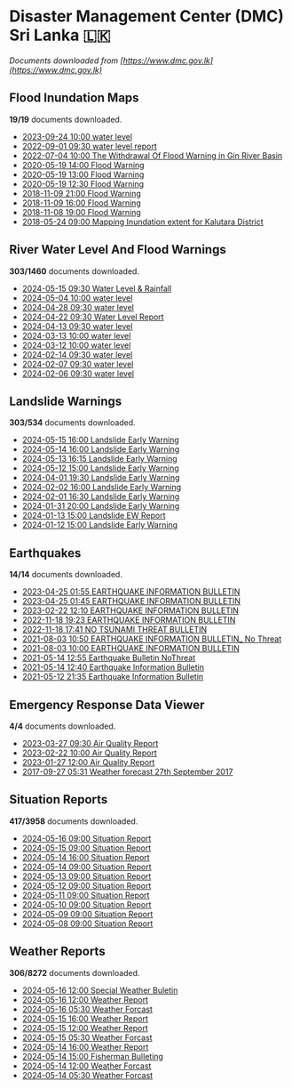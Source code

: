 # Disaster Management Center (DMC) Sri Lanka :sri_lanka:

*Documents downloaded from [https://www.dmc.gov.lk](https://www.dmc.gov.lk)*

## Flood Inundation Maps

**19/19** documents downloaded.

* [2023-09-24 10:00 water level](data/flood-inundation-maps/20230924.1000.water-level.pdf)
* [2022-09-01 09:30 water level report](data/flood-inundation-maps/20220901.0930.water-level-report.pdf)
* [2022-07-04 10:00 The  Withdrawal Of Flood Warning in Gin River Basin](data/flood-inundation-maps/20220704.1000.the-withdrawal-of-flood-warning-in-gin-river-basin.pdf)
* [2020-05-19 14:00 Flood Warning](data/flood-inundation-maps/20200519.1400.flood-warning.pdf)
* [2020-05-19 13:00 Flood Warning](data/flood-inundation-maps/20200519.1300.flood-warning.pdf)
* [2020-05-19 12:30 Flood Warning](data/flood-inundation-maps/20200519.1230.flood-warning.pdf)
* [2018-11-09 21:00 Flood Warning](data/flood-inundation-maps/20181109.2100.flood-warning.PDF)
* [2018-11-09 16:00 Flood Warning](data/flood-inundation-maps/20181109.1600.flood-warning.PDF)
* [2018-11-08 19:00 Flood Warning](data/flood-inundation-maps/20181108.1900.flood-warning.PDF)
* [2018-05-24 09:00 Mapping Inundation extent for Kalutara District](data/flood-inundation-maps/20180524.0900.mapping-inundation-extent-for-kalutara-district.pdf)

## River Water Level And Flood Warnings

**303/1460** documents downloaded.

* [2024-05-15 09:30 Water Level & Rainfall](data/river-water-level-and-flood-warnings/20240515.0930.water-level-rainfall.pdf)
* [2024-05-04 10:00 water level](data/river-water-level-and-flood-warnings/20240504.1000.water-level.pdf)
* [2024-04-28 09:30 water level](data/river-water-level-and-flood-warnings/20240428.0930.water-level.pdf)
* [2024-04-22 09:30 Water Level Report](data/river-water-level-and-flood-warnings/20240422.0930.water-level-report.pdf)
* [2024-04-13 09:30 water level](data/river-water-level-and-flood-warnings/20240413.0930.water-level.pdf)
* [2024-03-13 10:00 water level](data/river-water-level-and-flood-warnings/20240313.1000.water-level.pdf)
* [2024-03-12 10:00 water level](data/river-water-level-and-flood-warnings/20240312.1000.water-level.pdf)
* [2024-02-14 09:30 water level](data/river-water-level-and-flood-warnings/20240214.0930.water-level.pdf)
* [2024-02-07 09:30 water level](data/river-water-level-and-flood-warnings/20240207.0930.water-level.pdf)
* [2024-02-06 09:30 water level](data/river-water-level-and-flood-warnings/20240206.0930.water-level.pdf)

## Landslide Warnings

**303/534** documents downloaded.

* [2024-05-15 16:00 Landslide Early Warning](data/landslide-warnings/20240515.1600.landslide-early-warning.pdf)
* [2024-05-14 16:00 Landslide Early Warning](data/landslide-warnings/20240514.1600.landslide-early-warning.pdf)
* [2024-05-13 16:15 Landslide Early Warning](data/landslide-warnings/20240513.1615.landslide-early-warning.pdf)
* [2024-05-12 15:00 Landslide Early Warning](data/landslide-warnings/20240512.1500.landslide-early-warning.pdf)
* [2024-04-01 19:30 Landslide Early Warning](data/landslide-warnings/20240401.1930.landslide-early-warning.pdf)
* [2024-02-02 16:00 Landslide Early Warning](data/landslide-warnings/20240202.1600.landslide-early-warning.pdf)
* [2024-02-01 16:30 Landslide Early Warning](data/landslide-warnings/20240201.1630.landslide-early-warning.pdf)
* [2024-01-31 20:00 Landslide Early Warning](data/landslide-warnings/20240131.2000.landslide-early-warning.pdf)
* [2024-01-13 15:00 Landslide EW Report](data/landslide-warnings/20240113.1500.landslide-ew-report.pdf)
* [2024-01-12 15:00 Landslide Early Warning](data/landslide-warnings/20240112.1500.landslide-early-warning.pdf)

## Earthquakes

**14/14** documents downloaded.

* [2023-04-25 01:55 EARTHQUAKE INFORMATION BULLETIN](data/earthquakes/20230425.0155.earthquake-information-bulletin.pdf)
* [2023-04-25 01:45 EARTHQUAKE INFORMATION BULLETIN](data/earthquakes/20230425.0145.earthquake-information-bulletin.pdf)
* [2023-02-22 12:10 EARTHQUAKE INFORMATION BULLETIN](data/earthquakes/20230222.1210.earthquake-information-bulletin.pdf)
* [2022-11-18 19:23 EARTHQUAKE INFORMATION BULLETIN](data/earthquakes/20221118.1923.earthquake-information-bulletin.pdf)
* [2022-11-18 17:41 NO TSUNAMI THREAT BULLETIN](data/earthquakes/20221118.1741.no-tsunami-threat-bulletin.pdf)
* [2021-08-03 10:50 EARTHQUAKE INFORMATION BULLETIN_ No Threat](data/earthquakes/20210803.1050.earthquake-information-bulletin_-no-threat.pdf)
* [2021-08-03 10:00 EARTHQUAKE INFORMATION BULLETIN](data/earthquakes/20210803.1000.earthquake-information-bulletin.pdf)
* [2021-05-14 12:55 Earthquake Bulletin NoThreat](data/earthquakes/20210514.1255.earthquake-bulletin-nothreat.pdf)
* [2021-05-14 12:40 Earthquake Information Bulletin](data/earthquakes/20210514.1240.earthquake-information-bulletin.pdf)
* [2021-05-12 21:35 Earthquake Information Bulletin](data/earthquakes/20210512.2135.earthquake-information-bulletin.pdf)

## Emergency Response Data Viewer

**4/4** documents downloaded.

* [2023-03-27 09:30 Air Quality Report](data/emergency-response-data-viewer/20230327.0930.air-quality-report.pdf)
* [2023-02-22 10:00 Air Quality Report](data/emergency-response-data-viewer/20230222.1000.air-quality-report.pdf)
* [2023-01-27 12:00 Air Quality Report](data/emergency-response-data-viewer/20230127.1200.air-quality-report.pdf)
* [2017-09-27 05:31 Weather forecast 27th September 2017](data/emergency-response-data-viewer/20170927.0531.weather-forecast-27th-september-2017.pdf)

## Situation Reports

**417/3958** documents downloaded.

* [2024-05-16 09:00 Situation Report](data/situation-reports/20240516.0900.situation-report.pdf)
* [2024-05-15 09:00 Situation Report](data/situation-reports/20240515.0900.situation-report.pdf)
* [2024-05-14 16:00 Situation Report](data/situation-reports/20240514.1600.situation-report.pdf)
* [2024-05-14 09:00 Situation Report](data/situation-reports/20240514.0900.situation-report.pdf)
* [2024-05-13 09:00 Situation Report](data/situation-reports/20240513.0900.situation-report.pdf)
* [2024-05-12 09:00 Situation Report](data/situation-reports/20240512.0900.situation-report.pdf)
* [2024-05-11 09:00 Situation Report](data/situation-reports/20240511.0900.situation-report.pdf)
* [2024-05-10 09:00 Situation Report](data/situation-reports/20240510.0900.situation-report.pdf)
* [2024-05-09 09:00 Situation Report](data/situation-reports/20240509.0900.situation-report.pdf)
* [2024-05-08 09:00 Situation Report](data/situation-reports/20240508.0900.situation-report.pdf)

## Weather Reports

**306/8272** documents downloaded.

* [2024-05-16 12:00 Special Weather Buletin](data/weather-reports/20240516.1200.special-weather-buletin.pdf)
* [2024-05-16 12:00 Weather Report](data/weather-reports/20240516.1200.weather-report.pdf)
* [2024-05-16 05:30 Weather Forcast](data/weather-reports/20240516.0530.weather-forcast.pdf)
* [2024-05-15 16:00 Weather Report](data/weather-reports/20240515.1600.weather-report.pdf)
* [2024-05-15 12:00 Weather Report](data/weather-reports/20240515.1200.weather-report.pdf)
* [2024-05-15 05:30 Weather Forcast](data/weather-reports/20240515.0530.weather-forcast.pdf)
* [2024-05-14 16:00 Weather Report](data/weather-reports/20240514.1600.weather-report.pdf)
* [2024-05-14 15:00 Fisherman Bulleting](data/weather-reports/20240514.1500.fisherman-bulleting.pdf)
* [2024-05-14 12:00 Weather Forcast](data/weather-reports/20240514.1200.weather-forcast.pdf)
* [2024-05-14 05:30 Weather Forcast](data/weather-reports/20240514.0530.weather-forcast.pdf)

